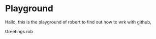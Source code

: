 # Playground
Hallo, this is the playground of robert to find out how to wrk with github,

Greetings rob